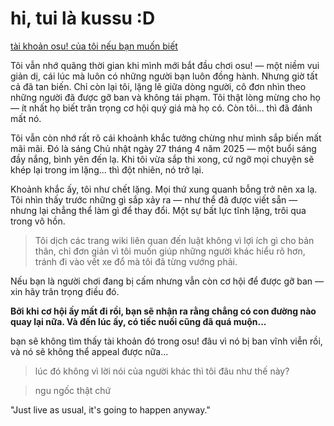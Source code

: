 # hi, tui là kussu :D

[tài khoản osu! của tôi nếu bạn muốn biết](https://web.archive.org/web/20250416010712/https://osu.ppy.sh/users/34060626)

Tôi vẫn nhớ quãng thời gian khi mình mới bắt đầu chơi osu! — một niềm vui giản dị, cái lúc mà luôn có những người bạn luôn đồng hành. Nhưng giờ tất cả đã tan biến. Chỉ còn lại tôi, lặng lẽ giữa dòng người, cô đơn nhìn theo những người đã được gỡ ban và không tái phạm. Tôi thật lòng mừng cho họ — ít nhất họ biết trân trọng cơ hội quý giá mà họ có. Còn tôi... thì đã đánh mất nó.

Tôi vẫn còn nhớ rất rõ cái khoảnh khắc tưởng chừng như mình sắp biến mất mãi mãi. Đó là sáng Chủ nhật ngày 27 tháng 4 năm 2025 — một buổi sáng đầy nắng, bình yên đến lạ. Khi tôi vừa sắp thi xong, cứ ngỡ mọi chuyện sẽ khép lại trong im lặng... thì đột nhiên, nó trở lại.

Khoảnh khắc ấy, tôi như chết lặng. Mọi thứ xung quanh bỗng trở nên xa lạ. Tôi nhìn thấy trước những gì sắp xảy ra — như thể đã được viết sẵn — nhưng lại chẳng thể làm gì để thay đổi. Một sự bất lực tĩnh lặng, trôi qua trong vô hồn.

> Tôi dịch các trang wiki liên quan đến luật không vì lợi ích gì cho bản thân, chỉ đơn giản vì tôi muốn giúp những người khác hiểu rõ hơn, tránh đi vào vết xe đổ mà tôi đã từng vướng phải.

Nếu bạn là người chơi đang bị cấm nhưng vẫn còn cơ hội để được gỡ ban — xin hãy trân trọng điều đó.

**Bởi khi cơ hội ấy mất đi rồi, bạn sẽ nhận ra rằng chẳng có con đường nào quay lại nữa. Và đến lúc ấy, có tiếc nuối cũng đã quá muộn...**

bạn sẽ không tìm thấy tài khoản đó trong osu! đâu vì nó bị ban vĩnh viễn rồi, và nó sẽ không thể appeal được nữa...

> lúc đó không vì lời nói của người khác thì tôi đâu như thế này?

> ngu ngốc thật chứ

"Just live as usual, it's going to happen anyway."
